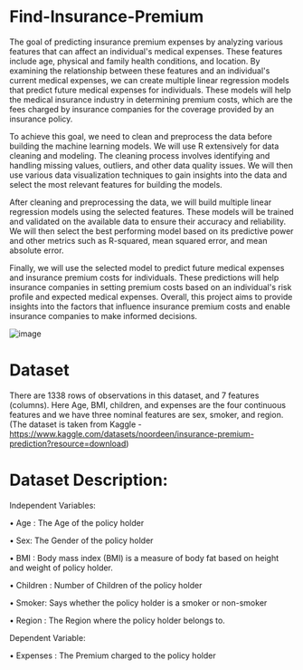 # Find-Insurance-Premium
The goal of predicting insurance premium expenses by analyzing various features that can affect an individual's medical expenses. These features include age, physical and family health conditions, and location. By examining the relationship between these features and an individual's current medical expenses, we can create multiple linear regression models that predict future medical expenses for individuals. These models will help the medical insurance industry in determining premium costs, which are the fees charged by insurance companies for the coverage provided by an insurance policy.

To achieve this goal, we need to clean and preprocess the data before building the machine learning models. We will use R extensively for data cleaning and modeling. The cleaning process involves identifying and handling missing values, outliers, and other data quality issues. We will then use various data visualization techniques to gain insights into the data and select the most relevant features for building the models.

After cleaning and preprocessing the data, we will build multiple linear regression models using the selected features. These models will be trained and validated on the available data to ensure their accuracy and reliability. We will then select the best performing model based on its predictive power and other metrics such as R-squared, mean squared error, and mean absolute error.

Finally, we will use the selected model to predict future medical expenses and insurance premium costs for individuals. These predictions will help insurance companies in setting premium costs based on an individual's risk profile and expected medical expenses. Overall, this project aims to provide insights into the factors that influence insurance premium costs and enable insurance companies to make informed decisions.

![image](https://user-images.githubusercontent.com/67257904/232337753-df769a8b-0523-4265-abd8-ba52d09a773e.png)

# Dataset
There are 1338 rows of observations in this dataset, and 7 features (columns). Here Age, BMI, children, and expenses are the four continuous features and we have three nominal features are sex, smoker, and region.
(The dataset is taken from Kaggle - https://www.kaggle.com/datasets/noordeen/insurance-premium-prediction?resource=download)

# Dataset Description:

Independent Variables:

•	Age : The Age of the policy holder 

•	Sex: The Gender of the policy holder

•	BMI : Body mass index (BMI) is a measure of body fat based on height and weight of policy holder.

•	Children : Number of Children of the policy holder

•	Smoker: Says whether the policy holder is a smoker or non-smoker

•	Region : The Region where the policy holder belongs to.

Dependent Variable:

•	Expenses :  The Premium charged to the policy holder





